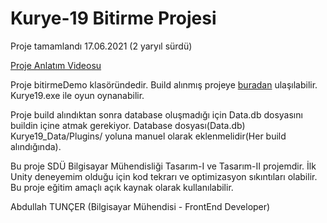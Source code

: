 # Kurye-19 Bitirme Projesi
Proje tamamlandı 17.06.2021 (2 yaryıl sürdü)

[Proje Anlatım Videosu](https://www.youtube.com/watch?v=BSVTl1GeXwY)

Proje bitirmeDemo klasöründedir.
Build alınmış projeye [buradan](https://drive.google.com/file/d/1a3GpFxRkxR2YRtqWMAshT3i1gEavF8kP/view?usp=sharing) ulaşılabilir.
Kurye19.exe ile oyun oynanabilir.

Proje build alındıktan sonra database oluşmadığı için Data.db dosyasını buildin içine atmak gerekiyor.
Database dosyası(Data.db) Kurye19_Data/Plugins/ yoluna manuel olarak eklenmelidir(Her build alındığında).

Bu proje SDÜ Bilgisayar Mühendisliği Tasarım-I ve Tasarım-II projemdir. 
İlk Unity deneyemim olduğu için kod tekrarı ve optimizasyon sıkıntıları olabilir.
Bu proje eğitim amaçlı açık kaynak olarak kullanılabilir.

Abdullah TUNÇER (Bilgisayar Mühendisi - FrontEnd Developer)
